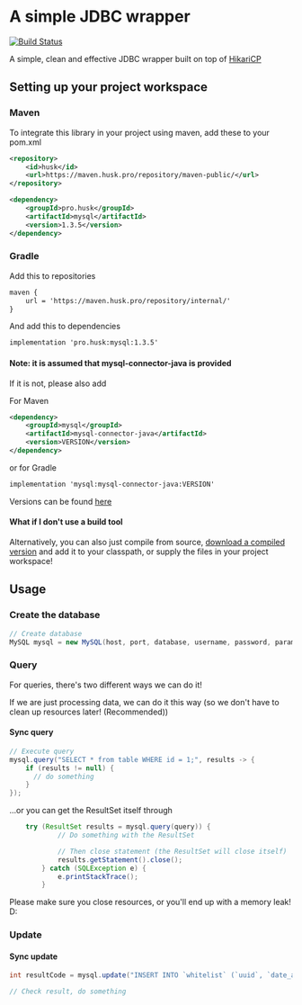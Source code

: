 # A simple JDBC wrapper

[![Build Status](https://travis-ci.com/Huskehhh/MySQL.svg?branch=master)](https://travis-ci.com/Huskehhh/MySQL)

A simple, clean and effective JDBC wrapper built on top of [HikariCP](https://github.com/brettwooldridge/HikariCP)

## Setting up your project workspace

### Maven
To integrate this library in your project using maven, add these to your pom.xml
```xml
<repository>
    <id>husk</id>
    <url>https://maven.husk.pro/repository/maven-public/</url>
</repository>
```

```xml
<dependency>
    <groupId>pro.husk</groupId>
    <artifactId>mysql</artifactId>
    <version>1.3.5</version>
</dependency>
```          

### Gradle
Add this to repositories
```xml
maven {
    url = 'https://maven.husk.pro/repository/internal/'
}
```                  
And add this to dependencies
```xml
implementation 'pro.husk:mysql:1.3.5'
```

#### Note: it is assumed that mysql-connector-java is provided

If it is not, please also add

For Maven
```xml
<dependency>
    <groupId>mysql</groupId>
    <artifactId>mysql-connector-java</artifactId>
    <version>VERSION</version>
</dependency>
```             
or for Gradle
```xml
implementation 'mysql:mysql-connector-java:VERSION'
```

Versions can be found [here](https://mvnrepository.com/artifact/mysql/mysql-connector-java)

#### What if I don't use a build tool
Alternatively, you can also just compile from source, [download a compiled version](https://ci.husk.pro/job/MySQL/) and add it to your classpath,  or supply the files in your project workspace!

## Usage
### Create the database
```Java
// Create database
MySQL mysql = new MySQL(host, port, database, username, password, params);
```
### Query

For queries, there's two different ways we can do it!

If we are just processing data, we can do it this way (so we don't have to clean up resources later! (Recommended))
#### Sync query
```Java
// Execute query
mysql.query("SELECT * from table WHERE id = 1;", results -> {
    if (results != null) {
      // do something
    }
});
```            
...or you can get the ResultSet itself through

```Java
    try (ResultSet results = mysql.query(query)) {
            // Do something with the ResultSet

            // Then close statement (the ResultSet will close itself)
            results.getStatement().close();
        } catch (SQLException e) {
            e.printStackTrace();
        }
```
Please make sure you close resources, or you'll end up with a memory leak! D:

### Update

#### Sync update
```Java
int resultCode = mysql.update("INSERT INTO `whitelist` (`uuid`, `date_added`) VALUES ('" + uuid + "', CURRENT_DATE());")

// Check result, do something
```
